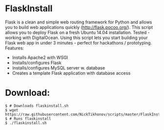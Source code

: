 # FlaskInstall
Flask is a clean and simple web routing framework for Python and allows you to build web applications quickly (http://flask.pocoo.org/). This script allows you to deploy Flask on a fresh Ubuntu 14.04 installation. Tested - working with DigitalOcean. Using this script lets you start building your Flask web app in under 3 minutes - perfect for hackathons / prototyping. Features: 

- Installs Apache2 with WSGI
- Installs/configures Flask
- Installs/configures MySQL server w. database
- Creates a template Flask application with database access

# Download:
```
$ # Downloads flaskinstall.sh
$ wget https://raw.githubusercontent.com/NickTikhonov/scripts/master/FlaskInstall/flaskinstall.sh
$ # Runs flaskinstall
$ ./flaskinstall.sh
```

